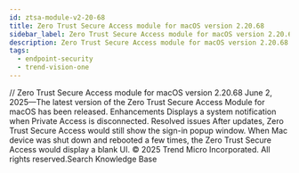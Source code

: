 ```yaml
---
id: ztsa-module-v2-20-68
title: Zero Trust Secure Access module for macOS version 2.20.68
sidebar_label: Zero Trust Secure Access module for macOS version 2.20.68
description: Zero Trust Secure Access module for macOS version 2.20.68
tags:
  - endpoint-security
  - trend-vision-one
---
```


/*<![CDATA[*/ $('#title').html($('meta[name=map-description]').attr('content')); /*]]>*/ Zero Trust Secure Access module for macOS version 2.20.68 June 2, 2025—The latest version of the Zero Trust Secure Access Module for macOS has been released. Enhancements Displays a system notification when Private Access is disconnected. Resolved issues After updates, Zero Trust Secure Access would still show the sign-in popup window. When Mac device was shut down and rebooted a few times, the Zero Trust Secure Access would display a blank UI. © 2025 Trend Micro Incorporated. All rights reserved.Search Knowledge Base